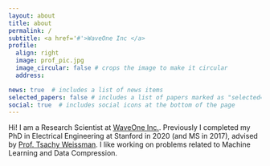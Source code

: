 ```yaml
---
layout: about
title: about
permalink: /
subtitle: <a href='#'>WaveOne Inc </a>
profile:
  align: right
  image: prof_pic.jpg
  image_circular: false # crops the image to make it circular
  address: 

news: true  # includes a list of news items
selected_papers: false # includes a list of papers marked as "selected={true}"
social: true  # includes social icons at the bottom of the page
---
```

Hi! I am a Research  Scientist at [WaveOne Inc.](). Previously I completed my PhD in Electrical Engineering at Stanford in 2020 (and MS in 2017), advised by [Prof. Tsachy Weissman](). I like working on problems related to Machine Learning and Data Compression. 

